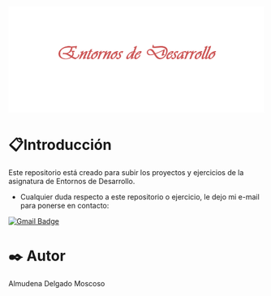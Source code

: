 ![Titulo](https://github.com/Almudena188/EntornosDesarrollo/blob/main/imagenes/titulo.png?raw=true "Entornos de Desarrollo")
# 📋Introducción
  Este repositorio está creado para subir los proyectos y ejercicios de la asignatura de Entornos de Desarrollo.
  
  
  * Cualquier duda respecto a este repositorio o ejercicio, le dejo mi e-mail para ponerse en contacto:


  [![Gmail Badge](https://img.shields.io/badge/-denaa188@gmail.com-c14438?style=flat-square&logo=Gmail&logoColor=white&link=mailto:denaa188@gmail.com)](mailto:denaa188@gmail.com)

# ✒️ Autor 
Almudena Delgado Moscoso
